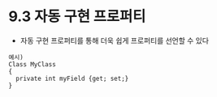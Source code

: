 # 9.3 자동 구현 프로퍼티
* 자동 구현 프로퍼티를 통해 더욱 쉽게 프로퍼티를 선언할 수 있다
  
```
예시)
Class MyClass
{
  private int myField {get; set;} 
}


```

